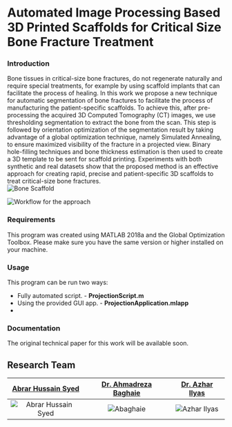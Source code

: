 # Automated Image Processing Based 3D Printed Scaffolds for Critical Size Bone Fracture Treatment

### Introduction
Bone tissues in critical-size bone fractures, do not regenerate naturally and require special treatments, for example by using scaffold implants that can facilitate the process of healing. In this work we propose a new technique for automatic segmentation of bone fractures to facilitate the process of manufacturing the patient-specific scaffolds. To achieve this, after pre-processing the acquired 3D Computed Tomography (CT) images, we use thresholding segmentation to extract the bone from the scan. This step is followed by orientation optimization of the segmentation result by taking advantage of a global optimization technique, namely Simulated Annealing, to ensure maximized visibility of the fracture in a projected view. Binary hole-filling techniques and bone thickness estimation is then used to create a 3D template to be sent for scaffold printing. Experiments with both synthetic and real datasets show that the proposed method is an effective approach for creating rapid, precise and patient-specific 3D scaffolds to treat critical-size bone fractures.  
![Bone Scaffold](https://i.imgur.com/2RhLnXO.jpg)

![Workflow for the approach](https://i.imgur.com/AWQE0vJ.png)

### Requirements
This program was created using MATLAB 2018a and the Global Optimization Toolbox. Please make sure you have the same version or higher installed on your machine.

### Usage

This program can be run two ways:
- Fully automated script. - **ProjectionScript.m**
- Using the provided GUI app. - **ProjectionApplication.mlapp**
- 
### Documentation

The original technical paper for this work will be available soon.

## Research Team

|                <a href="https://github.com/moxenseya" target="_blank">**Abrar Hussain Syed**</a>                |       <a href="https://www.linkedin.com/in/abaghaie/" target="_blank">**Dr. Ahmadreza Baghaie**</a>       |         <a href="https://www.researchgate.net/profile/Azhar_Ilyas" target="_blank">**Dr. Azhar Ilyas**</a>          |
| :----------------------------------------------------------------------------------------------------------------: | :-----------------------------------------------------------------------------: | :-----------------------------------------------------------------------------------: |
| ![Abrar Hussain Syed](https://moxenseya.me/img/Face1.jpg) |                  ![Abaghaie](https://media.licdn.com/dms/image/C4E03AQHTlW3tNj-m5Q/profile-displayphoto-shrink_800_800/0?e=1577923200&v=beta&t=Eal41oAW0KUdQmtzJraA1-x4Z8b__uCmMsUhVzlxtA4)|                    ![Azhar Ilyas](https://www.dentistrytoday.com/media/k2/items/cache/55d4420dd6cd56f2e756dd2f75804f62_XL.jpg) 
            
<!--stackedit_data:
eyJoaXN0b3J5IjpbLTE5ODc1NDU3MzcsLTE3OTU3NjIzNTEsLT
E0Nzg2MzIxNzcsLTI5OTU5OCwxNjE3NDM2ODQ4XX0=
-->